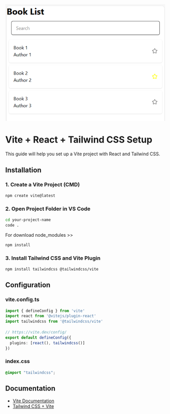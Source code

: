 ![screenshot](https://github.com/AntorPi314/BookList--vite-react-tailwindCSS/blob/main/screenshot.png)


# Vite + React + Tailwind CSS Setup

This guide will help you set up a Vite project with React and Tailwind CSS.

## Installation

### 1. Create a Vite Project (CMD)
```sh
npm create vite@latest
```

### 2. Open Project Folder in VS Code
```sh
cd your-project-name
code .
```
For download node_modules >>
```sh
npm install 
```

### 3. Install Tailwind CSS and Vite Plugin
```sh
npm install tailwindcss @tailwindcss/vite
```

## Configuration

### vite.config.ts
```ts
import { defineConfig } from 'vite'
import react from '@vitejs/plugin-react'
import tailwindcss from '@tailwindcss/vite'

// https://vite.dev/config/
export default defineConfig({
  plugins: [react(), tailwindcss()]
})
```

### index.css
```css
@import "tailwindcss";
```

## Documentation
- [Vite Documentation](https://vite.dev/guide/)
- [Tailwind CSS + Vite](https://tailwindcss.com/docs/installation/using-vite)


 
